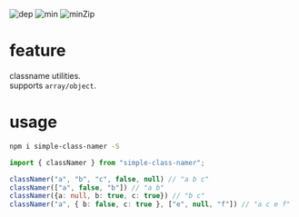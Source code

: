 ![dep](https://badgen.net/bundlephobia/dependency-count/simple-class-namer)
![min](https://img.shields.io/bundlephobia/min/simple-class-namer)
![minZip](https://img.shields.io/bundlephobia/minzip/simple-class-namer)

# feature

classname utilities.  
supports `array/object`.

# usage

```bash
npm i simple-class-namer -S
```

```ts
import { classNamer } from "simple-class-namer";

classNamer("a", "b", "c", false, null) // "a b c"
classNamer(["a", false, "b"]) // "a b"
classNamer({a: null, b: true, c: true}) // "b c"
classNamer("a", { b: false, c: true }, ["e", null, "f"]) // "a c e f"
```